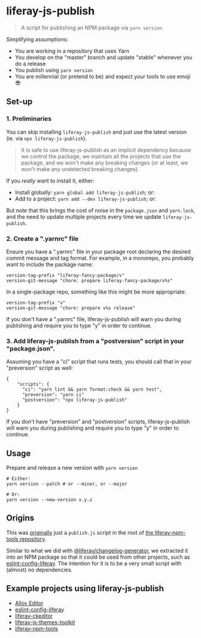 # liferay-js-publish

> A script for publishing an NPM package via `yarn version`.

Simplifying assumptions:

-   You are working in a repository that uses Yarn
-   You develop on the "master" branch and update "stable" whenever you do a release
-   You publish using `yarn version`
-   You are millennial (or pretend to be) and expect your tools to use emoji 😎

## Set-up

### 1. Preliminaries

You can skip installing `liferay-js-publish` and just use the latest version (ie. via `npx liferay-js-publish`).

> It is safe to use liferay-js-publish as an implicit dependency because we control the package, we maintain all the projects that use the package, and we won't make any breaking changes (or at least, we won't make any undetected breaking changes).

If you _really_ want to install it, either:

-   Install globally: `yarn global add liferay-js-publish`; or:
-   Add to a project: `yarn add --dev liferay-js-publish`; or:

But note that this brings the cost of noise in the `package.json` and `yarn.lock`, and the need to update multiple projects every time we update `liferay-js-publish`.

### 2. Create a ".yarnrc" file

Ensure you have a ".yarnrc" file in your package root declaring the desired commit message and tag format. For example, in a monorepo, you probably want to include the package name:

```
version-tag-prefix "liferay-fancy-package/v"
version-git-message "chore: prepare liferay-fancy-package/v%s"
```

In a single-package repo, something like this might be more appropriate:

```
version-tag-prefix "v"
version-git-message "chore: prepare v%s release"
```

If you don't have a ".yarnrc" file, liferay-js-publish will warn you during publishing and require you to type "y" in order to continue.

### 3. Add liferay-js-publish from a "postversion" script in your "package.json".

Assuming you have a "ci" script that runs tests, you should call that in your "preversion" script as well:

```
{
    "scripts": {
      "ci": "yarn lint && yarn format:check && yarn test",
      "preversion": "yarn ci"
      "postversion": "npx liferay-js-publish"
    }
}
```

If you don't have "preversion" and "postversion" scripts, liferay-js-publish will warn you during publishing and require you to type "y" in order to continue.

## Usage

Prepare and release a new version with `yarn version`

```
# Either:
yarn version --patch # or --minor, or --major

# Or:
yarn version --new-version x.y.z
```

## Origins

This was [originally](https://github.com/liferay/liferay-npm-tools/commit/ce2db371cce6fb2fbfbe7795dfe8807cd682e959#diff-d5ba1d0718faa51781762ae13a1c1a4a) just a `publish.js` script in the root of [the liferay-npm-tools repository](https://github.com/liferay/liferay-npm-tools).

Similar to what we did with [@liferay/changelog-generator](https://github.com/liferay/liferay-frontend-projects/tree/master/projects/npm-tools/packages/changelog-generator), we extracted it into an NPM package so that it could be used from other projects, such as [eslint-config-liferay](https://github.com/liferay/eslint-config-liferay). The intention for it is to be a very small script with (almost) no dependencies.

## Example projects using liferay-js-publish

-   [Alloy Editor](https://github.com/liferay/alloy-editor)
-   [eslint-config-liferay](https://github.com/liferay/eslint-config-liferay)
-   [liferay-ckeditor](https://github.com/liferay/liferay-ckeditor)
-   [liferay-js-themes-toolkit](https://github.com/liferay/liferay-js-themes-toolkit)
-   [liferay-npm-tools](https://github.com/liferay/liferay-npm-tools)
